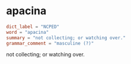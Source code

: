 # apacina

``` toml
dict_label = "NCPED"
word = "apacina"
summary = "not collecting; or watching over."
grammar_comment = "masculine (?)"
```

not collecting; or watching over.

